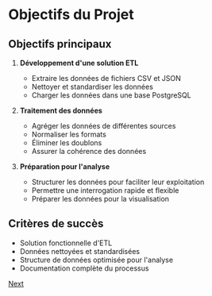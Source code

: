 # Objectifs du Projet

## Objectifs principaux

1. **Développement d'une solution ETL**
   - Extraire les données de fichiers CSV et JSON
   - Nettoyer et standardiser les données
   - Charger les données dans une base PostgreSQL

2. **Traitement des données**
   - Agréger les données de différentes sources
   - Normaliser les formats
   - Éliminer les doublons
   - Assurer la cohérence des données

3. **Préparation pour l'analyse**
   - Structurer les données pour faciliter leur exploitation
   - Permettre une interrogation rapide et flexible
   - Préparer les données pour la visualisation

## Critères de succès

- Solution fonctionnelle d'ETL
- Données nettoyées et standardisées
- Structure de données optimisée pour l'analyse
- Documentation complète du processus

[Next](perimetre.md)